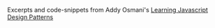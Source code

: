 Excerpts and code-snippets from Addy Osmani's [Learning Javascript Design Patterns](https://addyosmani.com/resources/essentialjsdesignpatterns/book/)